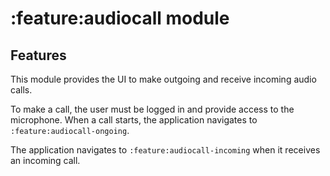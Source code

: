 # :feature:audiocall module

## Features

This module provides the UI to make outgoing and receive incoming audio calls.

To make a call, the user must be logged in and provide access to the microphone.
When a call starts, the application navigates to `:feature:audiocall-ongoing`.

The application navigates to `:feature:audiocall-incoming` when it receives an incoming call.

